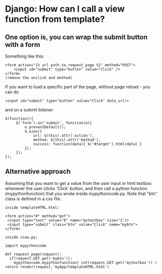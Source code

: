 # Django: How can I call a view function from template?

## One option is, you can wrap the submit button with a form

Something like this:

```
<form action="{% url path.to.request_page %}" method="POST">
    <input id="submit" type="button" value="Click" />
</form>
(remove the onclick and method)
```

If you want to load a specific part of the page, without page reload - you can do

```
<input id="submit" type="button" value="Click" data_url/>
```
and on a submit listener
```
$(function(){
     $('form').on('submit', function(e){
         e.preventDefault();
         $.ajax({
             url: $(this).attr('action'),
             method: $(this).attr('method'),
             success: function(data){ $('#target').html(data) }
         });
     });
});
```

## Alternative approach 

Assuming that you want to get a value from the user input in html textbox whenever the user clicks 'Click' button, and then call a python function (mypythonfunction) that you wrote inside mypythoncode.py. Note that "btn" class is defined in a css file.

```
inside templateHTML.html:

<form action="#" method="get">
 <input type="text" value="8" name="mytextbox" size="1"/>
 <input type="submit" class="btn" value="Click" name="mybtn">
</form>

inside view.py:

import mypythoncode

def request_page(request):
  if(request.GET.get('mybtn')):
    mypythoncode.mypythonfunction( int(request.GET.get('mytextbox')) )
return render(request,'myApp/templateHTML.html')
```

